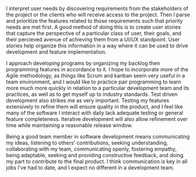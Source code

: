 I interpret user needs by discovering requirements from the stakeholders of the project or the clients who will receive access to the project. Then I 
parse and prioritize the features related to those requirements such that priority needs are met first. A good method of doing this is to create user stories
that capture the perspective of a particular class of user, their goals, and their percieved avenue of achieving them from a UI/UX standpoint. User stories
help organize this information in a way where it can be used to drive development and feature implementation.

I approach developing programs by organizing my backlog then programming features in accordance to it. I hope to incorporate more of the Agile methodology,
as things like Scrum and kanban seem very useful in a team environment, and I would like to practice pair programming to learn more much more quickly in relation
to a particular development team and its practices, as well as to get myself up to industry standards. Test driven development also strikes me as very important.
Testing my features extensively to refine them will ensure quality in the product, and I feel like many of the software I interact with daily lack adequate testing
or general feature completeness. Iterative development will also allow refinement over time while maintaining a reasonable release window.

Being a good team member in software development means communicating my ideas, listening to others' contributions, seeking understanding, collaborating with my
team, communicating openly, fostering empathy, being adaptable, seeking and providing constructive feedback, and doing my part to contribute to the final product.
I think communication is key in all jobs I've had to date, and I expect no different in a development team.
